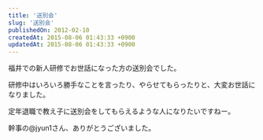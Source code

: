 ```yaml
---
title: '送別会'
slug: '送別会'
publishedOn: 2012-02-10
createdAt: 2015-08-06 01:43:33 +0900
updatedAt: 2015-08-06 01:43:33 +0900
---
```

福井での新人研修でお世話になった方の送別会でした。

研修中はいろいろ勝手なことを言ったり、やらせてもらったりと、大変お世話になりました。

定年退職で教え子に送別会をしてもらえるような人になりたいですねー。

幹事の@jyun1さん、ありがとうございました。
